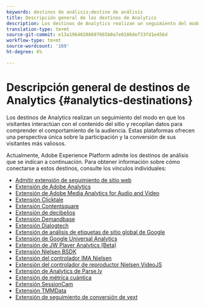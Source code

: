 ```yaml
---
keywords: destinos de análisis;destino de análisis
title: Descripción general de los destinos de Analytics
description: Los destinos de Analytics realizan un seguimiento del modo en que los visitantes interactúan con el contenido del sitio y recopilan datos para comprender el comportamiento de la audiencia. Estas plataformas ofrecen una perspectiva única sobre la participación y la conversión de sus visitantes más valiosos.
translation-type: tm+mt
source-git-commit: e13a19640208697665b0a7e0106def33fd1e456d
workflow-type: tm+mt
source-wordcount: '169'
ht-degree: 6%

---
```



# Descripción general de destinos de Analytics {#analytics-destinations}

Los destinos de Analytics realizan un seguimiento del modo en que los visitantes interactúan con el contenido del sitio y recopilan datos para comprender el comportamiento de la audiencia. Estas plataformas ofrecen una perspectiva única sobre la participación y la conversión de sus visitantes más valiosos.

Actualmente, Adobe Experience Platform admite los destinos de análisis que se indican a continuación. Para obtener información sobre cómo conectarse a estos destinos, consulte los vínculos individuales:

- [Admitir extensión de seguimiento de sitio web](./adform.md)
- [Extensión de Adobe Analytics](./adobe-analytics.md)
- [Extensión de Adobe Media Analytics for Audio and Video](./adobe-video-analytics.md)
- [Extensión Clicktale](./clicktale.md)
- [Extensión Contentsquare](./contentsquare.md)
- [Extensión de decibelios](./decibel.md)
- [Extensión Demandbase](./demandbase.md)
- [Extensión Dialogtech](./dialogtech.md)
- [Extensión de análisis de etiquetas de sitio global de Google](./gtag-analytics.md)
- [Extensión de Google Universal Analytics](./google-universal-analytics.md)
- [Extensión de JW Player Analytics (Beta)](./jw-player-analytics.md)
- [Extensión Nielsen BSDK](./nielsen-bsdk.md)
- [Extensión del controlador IMA Nielsen](./nielsen-ima.md)
- [Extensión del controlador de reproductor Nielsen VideoJS](./nielsen-videojs.md)
- [Extensión de Analytics de Parse.ly](./parsely.md)
- [Extensión de métrica cuántica](./quantum-metric.md)
- [Extensión SessionCam](./sessioncam.md)
- [Extensión TMMData](./tmmdata.md)
- [Extensión de seguimiento de conversión de yext](./yext.md)
